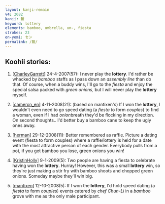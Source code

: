 ```yaml
---
layout: kanji-remain
v4: 2082
kanji: 籤
keyword: lottery
elements: bamboo, umbrella, un-, fiesta
strokes: 23
on-yomi: セン
permalink: /籤/
---
```


## Koohii stories: 

1) [<a href="http://kanji.koohii.com/profile/CharleyGarrett">CharleyGarrett</a>] 24-4-2007(57): I never play the <strong>lottery</strong>. I&#039;d rather be whacked by <em>bamboo</em> staffs as I pass down an <em>assembly line</em> than do that. Of course, when a buddy wins, I&#039;ll go to the <em>fiesta</em> and enjoy the special salsa packed with <em>green onions</em>, but I will never play the <strong>lottery</strong> myself.

2) [<a href="http://kanji.koohii.com/profile/cameron_en">cameron_en</a>] 4-11-2008(21): (based on mantixen&#039;s) If I won the<strong> lottery</strong>, I wouldn&#039;t even need to go speed dating (a <em>fiesta</em> to form <em>couples</em>) to find a woman, even if I had <em>onion</em>breath they&#039;d be flocking in my direction. On second thoughts.. I&#039;d better buy a bamboo cane to keep the ugly ones away.

3) [<a href="http://kanji.koohii.com/profile/herman">herman</a>] 29-12-2008(11): Better remembered as raffle. Picture a dating event (fiesta to form couples) where a raffle/lottery is held for a date with the most attractive person of each gender. Everybody pulls from a pot, if you get bamboo you lose, green onions you win!

4) [<a href="http://kanji.koohii.com/profile/KristinHolly">KristinHolly</a>] 9-1-2009(5): Two people are having a fiesta to celebrate having won the<strong> lottery</strong>. Hurray! However, this was a small<strong> lottery</strong> win, so they&#039;re just making a stir fry with bamboo shoots and chopped green onions. Someday maybe they&#039;ll win big.

5) [<a href="http://kanji.koohii.com/profile/mantixen">mantixen</a>] 12-10-2008(5): If I won the<strong> lottery</strong>, I&#039;d hold speed dating (a <em>fiesta</em> to form <em>couples</em>) events catered by <em>chef Chun-Li</em> in a <em>bamboo</em> grove with me as the only male participant.

